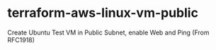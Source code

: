 # terraform-aws-linux-vm-public
Create Ubuntu Test VM in Public Subnet, enable Web and Ping (From RFC1918)
